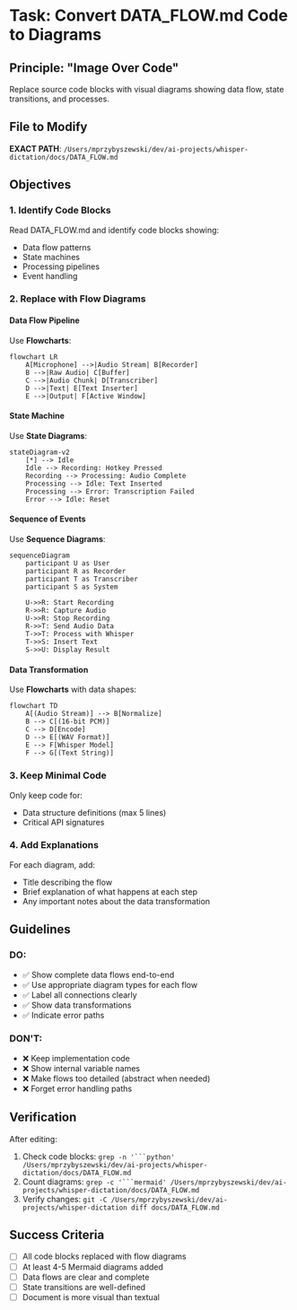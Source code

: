 # Task: Convert DATA_FLOW.md Code to Diagrams

## Principle: "Image Over Code"
Replace source code blocks with visual diagrams showing data flow, state transitions, and processes.

## File to Modify
**EXACT PATH**: `/Users/mprzybyszewski/dev/ai-projects/whisper-dictation/docs/DATA_FLOW.md`

## Objectives

### 1. Identify Code Blocks
Read DATA_FLOW.md and identify code blocks showing:
- Data flow patterns
- State machines
- Processing pipelines
- Event handling

### 2. Replace with Flow Diagrams

#### Data Flow Pipeline
Use **Flowcharts**:
```mermaid
flowchart LR
    A[Microphone] -->|Audio Stream| B[Recorder]
    B -->|Raw Audio| C[Buffer]
    C -->|Audio Chunk| D[Transcriber]
    D -->|Text| E[Text Inserter]
    E -->|Output| F[Active Window]
```

#### State Machine
Use **State Diagrams**:
```mermaid
stateDiagram-v2
    [*] --> Idle
    Idle --> Recording: Hotkey Pressed
    Recording --> Processing: Audio Complete
    Processing --> Idle: Text Inserted
    Processing --> Error: Transcription Failed
    Error --> Idle: Reset
```

#### Sequence of Events
Use **Sequence Diagrams**:
```mermaid
sequenceDiagram
    participant U as User
    participant R as Recorder
    participant T as Transcriber
    participant S as System
    
    U->>R: Start Recording
    R->>R: Capture Audio
    U->>R: Stop Recording
    R->>T: Send Audio Data
    T->>T: Process with Whisper
    T->>S: Insert Text
    S->>U: Display Result
```

#### Data Transformation
Use **Flowcharts** with data shapes:
```mermaid
flowchart TD
    A[(Audio Stream)] --> B[Normalize]
    B --> C[(16-bit PCM)]
    C --> D[Encode]
    D --> E[(WAV Format)]
    E --> F[Whisper Model]
    F --> G[(Text String)]
```

### 3. Keep Minimal Code
Only keep code for:
- Data structure definitions (max 5 lines)
- Critical API signatures

### 4. Add Explanations
For each diagram, add:
- Title describing the flow
- Brief explanation of what happens at each step
- Any important notes about the data transformation

## Guidelines

### DO:
- ✅ Show complete data flows end-to-end
- ✅ Use appropriate diagram types for each flow
- ✅ Label all connections clearly
- ✅ Show data transformations
- ✅ Indicate error paths

### DON'T:
- ❌ Keep implementation code
- ❌ Show internal variable names
- ❌ Make flows too detailed (abstract when needed)
- ❌ Forget error handling paths

## Verification
After editing:
1. Check code blocks: `grep -n '```python' /Users/mprzybyszewski/dev/ai-projects/whisper-dictation/docs/DATA_FLOW.md`
2. Count diagrams: `grep -c '```mermaid' /Users/mprzybyszewski/dev/ai-projects/whisper-dictation/docs/DATA_FLOW.md`
3. Verify changes: `git -C /Users/mprzybyszewski/dev/ai-projects/whisper-dictation diff docs/DATA_FLOW.md`

## Success Criteria
- [ ] All code blocks replaced with flow diagrams
- [ ] At least 4-5 Mermaid diagrams added
- [ ] Data flows are clear and complete
- [ ] State transitions are well-defined
- [ ] Document is more visual than textual
